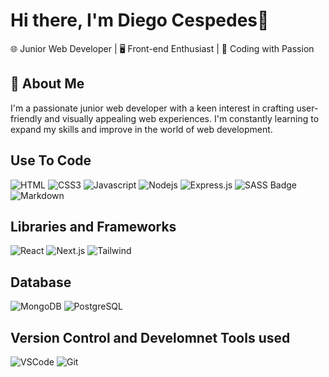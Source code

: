 # Hi there, I'm Diego Cespedes👋
🌐 Junior Web Developer | 🖥️️ Front-end Enthusiast | 🌈 Coding with Passion

## 🚀 About Me

I'm a passionate junior web developer with a keen interest in crafting user-friendly and visually appealing web experiences. I'm constantly learning to expand my skills and improve in the world of web development.

## Use To Code
![HTML](https://img.shields.io/badge/HTML5-E34F26?style=for-the-badge&logo=html5&logoColor=white)
![CSS3](https://img.shields.io/badge/CSS3-1572B6?style=for-the-badge&logo=css3&logoColor=white)
![Javascript](https://img.shields.io/badge/Javascript-85750c?style=for-the-badge&logo=javascript&logoColor=F0DB4F)
![Nodejs](https://img.shields.io/badge/Nodejs-444444?style=for-the-badge&logo=node.js&logoColor=3C873A)
![Express.js](https://img.shields.io/badge/Express.js-000000?style=for-the-badge&logo=express&logoColor=white)
![SASS Badge](https://img.shields.io/badge/Sass-CC6699?style=for-the-badge&logo=sass&logoColor=white)
![Markdown](https://img.shields.io/badge/Markdown-000000?style=for-the-badge&logo=markdown&logoColor=white)

## Libraries and Frameworks
![React](https://img.shields.io/badge/-React-222222?style=for-the-badge&logo=react&logoColor=61DBFB)
![Next.js](https://img.shields.io/badge/next.js-000000?style=for-the-badge&logo=nextdotjs&logoColor=white)
![Tailwind](https://img.shields.io/badge/Tailwind_CSS-092749?style=for-the-badge&logo=tailwindcss&logoColor=06B6D4)

## Database
![MongoDB](https://img.shields.io/badge/MongoDB-4EA94B?style=for-the-badge&logo=mongodb&logoColor=white)
![PostgreSQL](https://img.shields.io/badge/PostgreSQL-092749?style=for-the-badge&logo=postgresql&logoColor=white)

##  Version Control and Develomnet Tools used
![VSCode](https://img.shields.io/badge/Visual_Studio-0078d7?style=for-the-badge&logo=visual%20studio&logoColor=white)
![Git](https://img.shields.io/badge/Git-F05032?style=for-the-badge&logo=git&logoColor=white)
